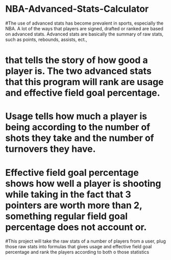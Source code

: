 # NBA-Advanced-Stats-Calculator
#The use of advanced stats has become prevalent in sports, especially the NBA. A lot of the ways that players are signed, drafted or ranked are based on advanced stats. Advanced stats are basically the summary of raw stats, such as points, rebounds, assists, ect.,
# that tells the story of how good a player is. The two advanced stats that this program will rank are usage and effective field goal percentage.
# Usage tells how much a player is being according to the number of shots they take and the number of turnovers they have. 
# Effective field goal percentage shows how well a player is shooting while taking in the fact that 3 pointers are worth more than 2, something regular field goal percentage does not account or. 
#This project will take the raw stats of a number of players from a user, plug those raw stats into formulas that gives usage and effective field goal percentage and rank the players according to both o those statistics 
